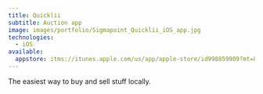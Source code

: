 ```yaml
---
title: Quicklii
subtitle: Auction app
image: images/portfolio/Sigmapoint_Quicklii_iOS_app.jpg
technologies:
  - iOS
available:
  appstore: itms://itunes.apple.com/us/app/apple-store/id998859909?mt=8
---
```


The easiest way to buy and sell stuff locally.